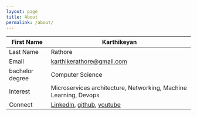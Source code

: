 ```yaml
---
layout: page
title: About
permalink: /about/
---
```


| First Name       	| Karthikeyan                                                                                                                                                                 	|
|------------------	|-----------------------------------------------------------------------------------------------------------------------------------------------------------------------------	|
| Last Name        	| Rathore                                                                                                                                                                     	|
| Email            	| karthikerathore@gmail.com                                                                                                                                                   	|
| bachelor degree  	| Computer Science                                                                                                                                                            	|
| Interest         	| Microservices architecture, Networking, Machine Learning, Devops                                                                                                            	|
| Connect          	| [LinkedIn](https://www.linkedin.com/in/karthikeyan-rathore/),  [github](https://github.com/karthikeyanrathore/), [youtube](https://www.youtube.com/@karthikeyanrathore1486) 	|